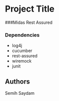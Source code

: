 # Project Title
###Midas Rest Assured

### Dependencies

* log4j
* cucumber
* rest-assured
* wiremock
* junit

## Authors
 Semih Saydam
